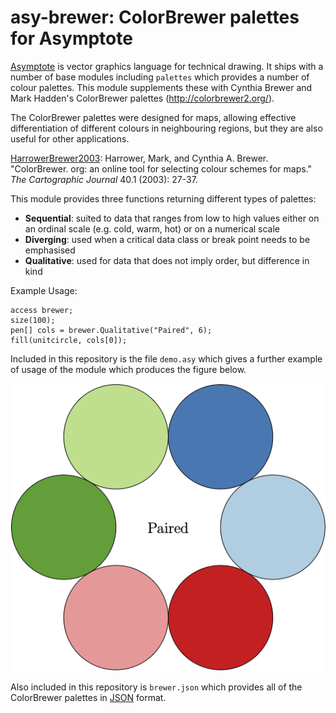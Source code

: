 # asy-brewer: ColorBrewer palettes for Asymptote

[Asymptote](https://asymptote.sourceforge.io) is vector graphics language for
technical drawing. It ships with a number of base modules including `palettes`
which provides a number of colour palettes. This module supplements these with
Cynthia Brewer and Mark Hadden's ColorBrewer palettes (http://colorbrewer2.org/).

The ColorBrewer palettes were designed for maps, allowing effective differentiation
of different colours in neighbouring regions, but they are also useful for other
applications. 

[HarrowerBrewer2003](https://www.tandfonline.com/doi/abs/10.1179/000870403235002042):
Harrower, Mark, and Cynthia A. Brewer. "ColorBrewer. org: an online tool for
selecting colour schemes for maps." *The Cartographic Journal* 40.1 (2003): 27-37.

This module provides three functions returning different types of palettes:
- **Sequential**: suited to data that ranges from low to high values either on an
  ordinal scale (e.g. cold, warm, hot) or on a numerical scale
- **Diverging**: used when a critical data class or break point needs to be emphasised
- **Qualitative**: used for data that does not imply order, but difference in kind

Example Usage:

```
access brewer;
size(100);
pen[] cols = brewer.Qualitative("Paired", 6);
fill(unitcircle, cols[0]);
```
Included in this repository is the file `demo.asy` which gives a further example of
usage of the module which produces the figure below.

![Colour Demo](https://github.com/seancarmody/asy-brewer/raw/main/images/demo.png)

Also included in this repository is `brewer.json` which provides all of the ColorBrewer
palettes in [JSON](https://www.json.org/json-en.html) format.